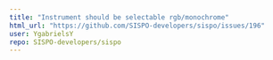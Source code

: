 ```yaml
---
title: "Instrument should be selectable rgb/monochrome"
html_url: "https://github.com/SISPO-developers/sispo/issues/196"
user: YgabrielsY
repo: SISPO-developers/sispo
---
```


